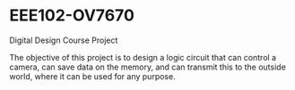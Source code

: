 # EEE102-OV7670
Digital Design Course Project

The objective of this project is to design a logic circuit that can control a camera, can save data on the memory, and can transmit this to the outside world, where it can be used for any purpose. 
